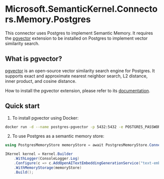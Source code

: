 ﻿# Microsoft.SemanticKernel.Connectors.Memory.Postgres

This connector uses Postgres to implement Semantic Memory. It requires the [pgvector](https://github.com/pgvector/pgvector) extension to be installed on Postgres to implement vector similarity search.

## What is pgvector?

[pgvector](https://github.com/pgvector/pgvector) is an open-source vector similarity search engine for Postgres. It supports exact and approximate nearest neighbor search, L2 distance, inner product, and cosine distance.

How to install the pgvector extension, please refer to its [documentation](https://github.com/pgvector/pgvector#installation-notes).

## Quick start

1. To install pgvector using Docker:

```bash
docker run -d --name postgres-pgvector -p 5432:5432 -e POSTGRES_PASSWORD=mysecretpassword ankane/pgvector
```

2. To use Postgres as a semantic memory store:

```csharp
using PostgresMemoryStore memoryStore = await PostgresMemoryStore.ConnectAsync("Host=localhost;Port=5432;Database=sk_memory;User Id=postgres;Password=mysecretpassword", vectorSize: 1536);

IKernel kernel = Kernel.Builder
    .WithLogger(ConsoleLogger.Log)
    .Configure(c => c.AddOpenAITextEmbeddingGenerationService("text-embedding-ada-002", Env.Var("OPENAI_API_KEY")))
    .WithMemoryStorage(memoryStore)
    .Build();
```

